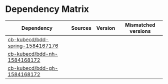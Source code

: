 # Dependency Matrix

Dependency | Sources | Version | Mismatched versions
---------- | ------- | ------- | -------------------
[cb-kubecd/bdd-spring-1584167176](https://github.com/cb-kubecd/bdd-spring-1584167176.git) |  | []() | 
[cb-kubecd/bdd-nh-1584168172](https://github.com/cb-kubecd/bdd-nh-1584168172.git) |  | []() | 
[cb-kubecd/bdd-gh-1584168172](https://github.com/cb-kubecd/bdd-gh-1584168172.git) |  | []() | 
